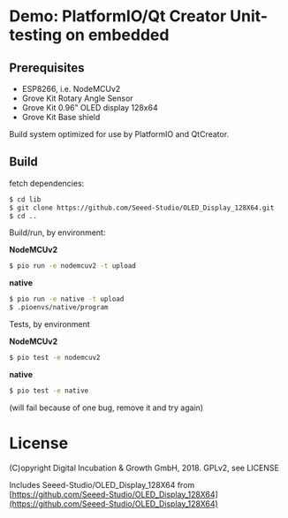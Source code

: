 # Demo: PlatformIO/Qt Creator Unit-testing on embedded

## Prerequisites

- ESP8266, i.e. NodeMCUv2
- Grove Kit Rotary Angle Sensor
- Grove Kit 0.96" OLED display 128x64
- Grove Kit Base shield

Build system optimized for use by PlatformIO and QtCreator.

## Build

fetch dependencies:

```bash
$ cd lib
$ git clone https://github.com/Seeed-Studio/OLED_Display_128X64.git
$ cd ..
```

Build/run, by environment:

**NodeMCUv2**
```bash
$ pio run -e nodemcuv2 -t upload
```

**native**
```bash
$ pio run -e native -t upload
$ .pioenvs/native/program
```

Tests, by environment

**NodeMCUv2**
```bash
$ pio test -e nodemcuv2 
```

**native**
```bash
$ pio test -e native
```

(will fail because of one bug, remove it and try again)

# License

(C)opyright Digital Incubation & Growth GmbH, 2018.
GPLv2, see LICENSE

Includes Seeed-Studio/OLED_Display_128X64 from [https://github.com/Seeed-Studio/OLED_Display_128X64](https://github.com/Seeed-Studio/OLED_Display_128X64) 
